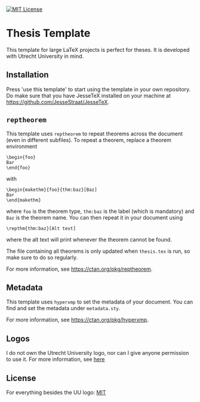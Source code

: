 [![MIT License](https://img.shields.io/badge/License-MIT-green.svg)](https://choosealicense.com/licenses/mit/)
# Thesis Template

This template for large LaTeX projects is perfect for theses. It is developed with Utrecht University in mind.


## Installation

Press 'use this template' to start using the template in your own repository. Do make sure that you have JesseTeX installed on your machine at https://github.com/JesseStraat/JesseTeX.

## `reptheorem`

This template uses `reptheorem` to repeat theorems across the document (even in different subfiles). To repeat a theorem, replace a theorem environment
```
\begin{foo}
Bar
\end{foo}
```
with
```
\begin{makethm}{foo}{thm:baz}[Baz]
Bar
\end{makethm}
```
where `foo` is the theorem type, `thm:baz` is the label (which is mandatory) and `Baz` is the theorem name. You can then repeat it in your document using
```
\repthm{thm:baz}[Alt text]
```
where the alt text will print whenever the theorem cannot be found.

The file containing all theorems is only updated when `thesis.tex` is run, so make sure to do so regularly.

For more information, see https://ctan.org/pkg/reptheorem.

## Metadata

This template uses `hyperxmp` to set the metadata of your document. You can find and set the metadata under `metadata.sty`.

For more information, see https://ctan.org/pkg/hyperxmp.

## Logos

I do not own the Utrecht University logo, nor can I give anyone permission to use it. For more information, see [here](https://www.uu.nl/en/organisation/corporate-identity/guidelines/logo)

## License

For everything besides the UU logo:
[MIT](https://choosealicense.com/licenses/mit/)

